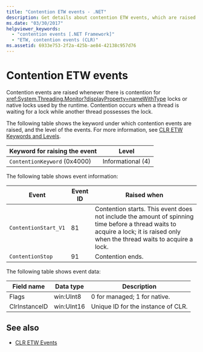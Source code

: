 ```yaml
---
title: "Contention ETW events - .NET"
description: Get details about contention ETW events, which are raised whenever there's contention for System.Threading.Monitor locks or native locks used by the runtime.
ms.date: "03/30/2017"
helpviewer_keywords: 
  - "contention events [.NET Framework]"
  - "ETW, contention events (CLR)"
ms.assetid: 6933e753-2f2a-425b-ae84-42138c957d76
---
```

# Contention ETW events

Contention events are raised whenever there is contention for <xref:System.Threading.Monitor?displayProperty=nameWithType> locks or native locks used by the runtime. Contention occurs when a thread is waiting for a lock while another thread possesses the lock.

The following table shows the keyword under which contention events are raised, and the level of the events. For more information, see [CLR ETW Keywords and Levels](clr-etw-keywords-and-levels.md).

|Keyword for raising the event|Level|
|-----------------------------------|-----------|
|`ContentionKeyword` (0x4000)|Informational (4)|

The following table shows event information:

|Event|Event ID|Raised when|
|-----------|--------------|-----------------|
|`ContentionStart_V1`|81|Contention starts. This event does not include the amount of spinning time before a thread waits to acquire a lock; it is raised only when the thread waits to acquire a lock.|
|`ContentionStop`|91|Contention ends.|

The following table shows event data:

|Field name|Data type|Description|
|----------------|---------------|-----------------|
|Flags|win:UInt8|0 for managed; 1 for native.|
|ClrInstanceID|win:UInt16|Unique ID for the instance of CLR.|

## See also

- [CLR ETW Events](clr-etw-events.md)
